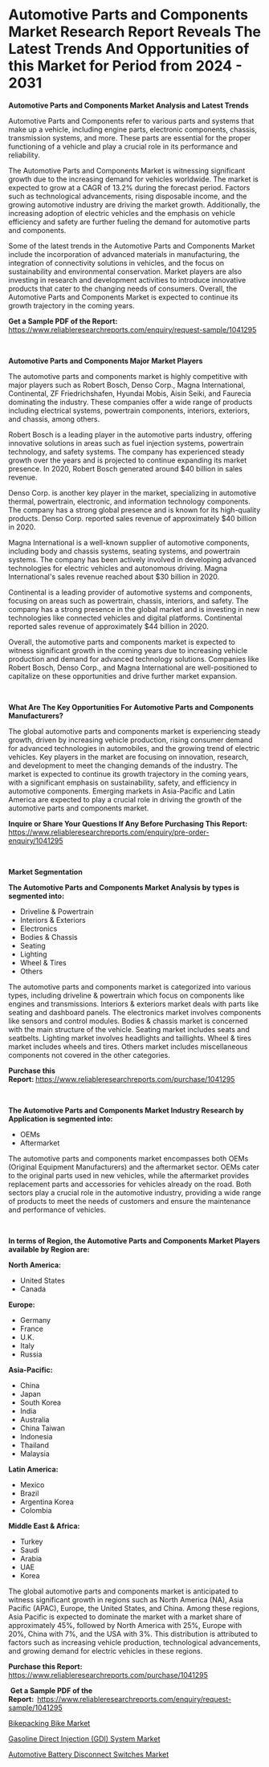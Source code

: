 <p><h1>Automotive Parts and Components Market Research Report Reveals The Latest Trends And Opportunities of this Market for Period from 2024 - 2031</h1></p><p><strong>Automotive Parts and Components Market Analysis and Latest Trends</strong></p>
<p><p>Automotive Parts and Components refer to various parts and systems that make up a vehicle, including engine parts, electronic components, chassis, transmission systems, and more. These parts are essential for the proper functioning of a vehicle and play a crucial role in its performance and reliability.</p><p>The Automotive Parts and Components Market is witnessing significant growth due to the increasing demand for vehicles worldwide. The market is expected to grow at a CAGR of 13.2% during the forecast period. Factors such as technological advancements, rising disposable income, and the growing automotive industry are driving the market growth. Additionally, the increasing adoption of electric vehicles and the emphasis on vehicle efficiency and safety are further fueling the demand for automotive parts and components.</p><p>Some of the latest trends in the Automotive Parts and Components Market include the incorporation of advanced materials in manufacturing, the integration of connectivity solutions in vehicles, and the focus on sustainability and environmental conservation. Market players are also investing in research and development activities to introduce innovative products that cater to the changing needs of consumers. Overall, the Automotive Parts and Components Market is expected to continue its growth trajectory in the coming years.</p></p>
<p><strong>Get a Sample PDF of the Report:&nbsp;</strong> <a href="https://www.reliableresearchreports.com/enquiry/request-sample/1041295">https://www.reliableresearchreports.com/enquiry/request-sample/1041295</a></p>
<p>&nbsp;</p>
<p><strong>Automotive Parts and Components Major Market Players</strong></p>
<p><p>The automotive parts and components market is highly competitive with major players such as Robert Bosch, Denso Corp., Magna International, Continental, ZF Friedrichshafen, Hyundai Mobis, Aisin Seiki, and Faurecia dominating the industry. These companies offer a wide range of products including electrical systems, powertrain components, interiors, exteriors, and chassis, among others.</p><p>Robert Bosch is a leading player in the automotive parts industry, offering innovative solutions in areas such as fuel injection systems, powertrain technology, and safety systems. The company has experienced steady growth over the years and is projected to continue expanding its market presence. In 2020, Robert Bosch generated around $40 billion in sales revenue.</p><p>Denso Corp. is another key player in the market, specializing in automotive thermal, powertrain, electronic, and information technology components. The company has a strong global presence and is known for its high-quality products. Denso Corp. reported sales revenue of approximately $40 billion in 2020.</p><p>Magna International is a well-known supplier of automotive components, including body and chassis systems, seating systems, and powertrain systems. The company has been actively involved in developing advanced technologies for electric vehicles and autonomous driving. Magna International's sales revenue reached about $30 billion in 2020.</p><p>Continental is a leading provider of automotive systems and components, focusing on areas such as powertrain, chassis, interiors, and safety. The company has a strong presence in the global market and is investing in new technologies like connected vehicles and digital platforms. Continental reported sales revenue of approximately $44 billion in 2020.</p><p>Overall, the automotive parts and components market is expected to witness significant growth in the coming years due to increasing vehicle production and demand for advanced technology solutions. Companies like Robert Bosch, Denso Corp., and Magna International are well-positioned to capitalize on these opportunities and drive further market expansion.</p></p>
<p>&nbsp;</p>
<p><strong>What Are The Key Opportunities For Automotive Parts and Components Manufacturers?</strong></p>
<p><p>The global automotive parts and components market is experiencing steady growth, driven by increasing vehicle production, rising consumer demand for advanced technologies in automobiles, and the growing trend of electric vehicles. Key players in the market are focusing on innovation, research, and development to meet the changing demands of the industry. The market is expected to continue its growth trajectory in the coming years, with a significant emphasis on sustainability, safety, and efficiency in automotive components. Emerging markets in Asia-Pacific and Latin America are expected to play a crucial role in driving the growth of the automotive parts and components market.</p></p>
<p><strong>Inquire or Share Your Questions If Any Before Purchasing This Report:</strong> <a href="https://www.reliableresearchreports.com/enquiry/pre-order-enquiry/1041295">https://www.reliableresearchreports.com/enquiry/pre-order-enquiry/1041295</a></p>
<p>&nbsp;</p>
<p><strong>Market Segmentation</strong></p>
<p><strong>The Automotive Parts and Components Market Analysis by types is segmented into:</strong></p>
<p><ul><li>Driveline & Powertrain</li><li>Interiors & Exteriors</li><li>Electronics</li><li>Bodies & Chassis</li><li>Seating</li><li>Lighting</li><li>Wheel & Tires</li><li>Others</li></ul></p>
<p><p>The automotive parts and components market is categorized into various types, including driveline & powertrain which focus on components like engines and transmissions. Interiors & exteriors market deals with parts like seating and dashboard panels. The electronics market involves components like sensors and control modules. Bodies & chassis market is concerned with the main structure of the vehicle. Seating market includes seats and seatbelts. Lighting market involves headlights and taillights. Wheel & tires market includes wheels and tires. Others market includes miscellaneous components not covered in the other categories.</p></p>
<p><strong>Purchase this Report:&nbsp;</strong><a href="https://www.reliableresearchreports.com/purchase/1041295">https://www.reliableresearchreports.com/purchase/1041295</a></p>
<p>&nbsp;</p>
<p><strong>The Automotive Parts and Components Market Industry Research by Application is segmented into:</strong></p>
<p><ul><li>OEMs</li><li>Aftermarket</li></ul></p>
<p><p>The automotive parts and components market encompasses both OEMs (Original Equipment Manufacturers) and the aftermarket sector. OEMs cater to the original parts used in new vehicles, while the aftermarket provides replacement parts and accessories for vehicles already on the road. Both sectors play a crucial role in the automotive industry, providing a wide range of products to meet the needs of customers and ensure the maintenance and performance of vehicles.</p></p>
<p>&nbsp;</p>
<p><strong>In terms of Region, the Automotive Parts and Components Market Players available by Region are:</strong></p>
<p>
    <p> <strong> North America: </strong>
        <ul>
            <li>United States</li>
            <li>Canada</li>
        </ul>
        </p> 
    <p> <strong> Europe: </strong>
        <ul>
            <li>Germany</li>
            <li>France</li>
            <li>U.K.</li>
            <li>Italy</li>
            <li>Russia</li>
        </ul>
        </p> 
    <p> <strong> Asia-Pacific: </strong>
        <ul>
            <li>China</li>
            <li>Japan</li>
            <li>South Korea</li>
            <li>India</li>
            <li>Australia</li>
            <li>China Taiwan</li>
            <li>Indonesia</li>
            <li>Thailand</li>
            <li>Malaysia</li>
        </ul>
        </p> 
    <p> <strong> Latin America: </strong>
        <ul>
            <li>Mexico</li>
            <li>Brazil</li>
            <li>Argentina Korea</li>
            <li>Colombia</li>
        </ul>
        </p> 
    <p> <strong> Middle East & Africa: </strong>
        <ul>
            <li>Turkey</li>
            <li>Saudi</li>
            <li>Arabia</li>
            <li>UAE</li>
            <li>Korea</li>
        </ul>
    </p>
    </p>
<p><p>The global automotive parts and components market is anticipated to witness significant growth in regions such as North America (NA), Asia Pacific (APAC), Europe, the United States, and China. Among these regions, Asia Pacific is expected to dominate the market with a market share of approximately 45%, followed by North America with 25%, Europe with 20%, China with 7%, and the USA with 3%. This distribution is attributed to factors such as increasing vehicle production, technological advancements, and growing demand for electric vehicles in these regions.</p></p>
<p><strong>Purchase this Report: </strong><a href="https://www.reliableresearchreports.com/purchase/1041295">https://www.reliableresearchreports.com/purchase/1041295</a></p>
<p>&nbsp;<strong>Get a Sample PDF of the Report:&nbsp;&nbsp;</strong><a href="https://www.reliableresearchreports.com/enquiry/request-sample/1041295">https://www.reliableresearchreports.com/enquiry/request-sample/1041295</a></p>
<p><strong></strong></p>
<p><p><a href="https://github.com/lubmix/Market-Research-Report-List-1/blob/main/bikepacking-bike-market.md">Bikepacking Bike Market</a></p><p><a href="https://github.com/Hazelklievgspy6vdcsmu106w/Market-Research-Report-List-1/blob/main/gasoline-direct-injection-gdi-system-market.md">Gasoline Direct Injection (GDI) System Market</a></p><p><a href="https://github.com/joannagoyvaerts/Market-Research-Report-List-1/blob/main/automotive-battery-disconnect-switches-market.md">Automotive Battery Disconnect Switches Market</a></p></p>